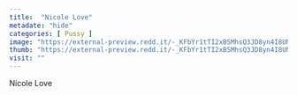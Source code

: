 ```yaml
---
title:  "Nicole Love"
metadate: "hide"
categories: [ Pussy ]
image: "https://external-preview.redd.it/-_KFbYr1tTI2xBSMhsQ3JD8yn4I8UNCIpKQh03mQEns.jpg?auto=webp&s=90bc14da7ae6b30948cc44051ecc9ed7929ddedd"
thumb: "https://external-preview.redd.it/-_KFbYr1tTI2xBSMhsQ3JD8yn4I8UNCIpKQh03mQEns.jpg?width=1080&crop=smart&auto=webp&s=4b07f1bf098a3e0842802ef8ae6b4f30832581c1"
visit: ""
---
```

Nicole Love
